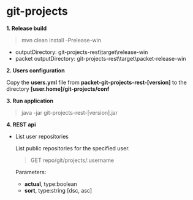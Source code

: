# git-projects

**1. Release build**
>mvn clean install -Prelease-win

* outputDirectory: git-projects-rest\target\release-win
* packet outputDirectory: git-projects-rest\target\packet-release-win


**2. Users configuration**

Copy the **users.yml** file from **packet-git-projects-rest-[version]** to the directory **[user.home]/git-projects/conf**


**3. Run application**
>java -jar git-projects-rest-[version].jar


**4. REST api**

* List user repositories

  List public repositories for the specified user.

  >GET repo/git/projects/:username

  Parameters: 
  * **actual**, type:boolean
  * **sort**, type:string [dsc, asc]
